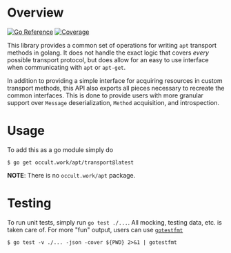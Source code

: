 # Overview

[![Go Reference][godoc-svg]][godoc-lnk]
[![Coverage][codecov-svg]][codecov-lnk]

This library provides a common set of operations for writing `apt` transport
methods in golang. It does not handle the exact logic that covers *every*
possible transport protocol, but does allow for an easy to use interface when
communicating with `apt` or `apt-get`.

In addition to providing a simple interface for acquiring resources in custom
transport methods, this API also exports all pieces necessary to recreate the
common interfaces. This is done to provide users with more granular support
over `Message` deserialization, `Method` acquisition, and introspection.

# Usage

To add this as a go module simply do

```console
$ go get occult.work/apt/transport@latest
```

**NOTE**: There is no `occult.work/apt` package.

# Testing

To run unit tests, simply run `go test ./...`. All mocking, testing data, etc.
is taken care of. For more "fun" output, users can use
[`gotestfmt`](https://github.com/haveyoudebuggedit/gotestfmt)

```console
$ go test -v ./... -json -cover ${PWD} 2>&1 | gotestfmt
```

[godoc-svg]: https://pkg.go.dev/badge/occult.work/apt/transport.svg
[godoc-lnk]: https://pkg.go.dev/occult.work/apt/transport

[codecov-svg]: https://codecov.io/gh/bruxisma/go-apt-transport/branch/main/graph/badge.svg
[codecov-lnk]: https://codecov.io/gh/bruxisma/go-apt-transport
